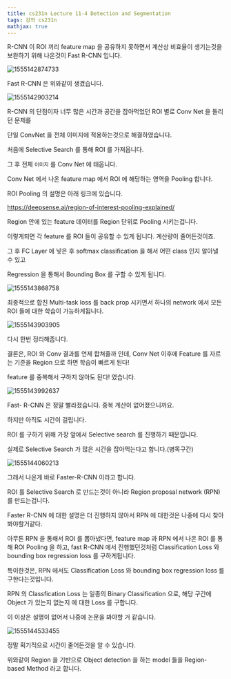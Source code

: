 ```yaml
---
title: cs231n Lecture 11-4 Detection and Segmentation
tags: 강의 cs231n
mathjax: true
---
```





R-CNN 이 ROI 끼리 feature map 을 공유하지 못하면서 계산상 비효율이 생기는것을 보완하기 위해 나온것이 Fast R-CNN 입니다.

![1555142874733](https://strutive07.github.io/assets/images/til_images/images/1555142874733.png)

Fast R-CNN 은 위와같이 생겼습니다.



![1555142903214](https://strutive07.github.io/assets/images/til_images/images/1555142903214.png)

R-CNN 의 단점이자 너무 많은 시간과 공간을 잡아먹었던 ROI 별로 Conv Net 을 돌리던 문제를

단일 ConvNet 을 전체 이미지에 적용하는것으로 해결하였습니다.

처음에 Selective Search 를 통해 ROI 를 가져옵니다.

그 후 전체 `이미지` 를 Conv Net 에 태웁니다.

Conv Net 에서 나온 feature map 에서 ROI 에 해당하는 영역을 Pooling 합니다.

ROI Pooling 의 설명은 아래 링크에 있습니다.

<https://deepsense.ai/region-of-interest-pooling-explained/>

Region 안에 있는 feature 데이터를 Region 단위로 Pooling 시키는겁니다.

이렇게되면 각 feature 를 ROI 들이 공유할 수 있게 됩니다. 계산량이 줄어든것이죠.



그 후 FC Layer 에 넣은 후 softmax classification 을 해서 어떤 class 인지 알아낼 수 있고

Regression 을 통해서 Bounding Box 를 구할 수 있게 됩니다.





![1555143868758](https://strutive07.github.io/assets/images/til_images/images/1555143868758.png)

최종적으로 합친 Multi-task loss 를 back prop 시키면서 하나의 network 에서 모든 ROI 들에 대한 학습이 가능하게됩니다.



![1555143903905](https://strutive07.github.io/assets/images/til_images/images/1555143903905.png)

다시 한번 정리해줍니다.

결론은, ROI 와 Conv 결과를 언제 합쳐줄까 인데, Conv Net 이후에 Feature 를 자르는 기준을 Region 으로 하면 학습이 빠르게 된다! 

feature 를 중복해서 구하지 않아도 된다! 였습니다.



![1555143992637](https://strutive07.github.io/assets/images/til_images/images/1555143992637.png)

Fast- R-CNN 은 정말 빨라졌습니다. 중복 계산이 없어졌으니까요.

하지만 아직도 시간이 걸립니다. 

ROI 를 구하기 위해 가장 앞에서 Selective search 를 진행하기 때문입니다.

실제로 Selective Search 가 많은 시간을 잡아먹는다고 합니다.(병목구간)



![1555144060213](https://strutive07.github.io/assets/images/til_images/images/1555144060213.png)



그래서 나온게 바로 Faster-R-CNN 이라고 합니다.

ROI 를 Selective Search 로 만드는것이 아니라 Region proposal network (RPN)를 만드는겁니다.

Faster R-CNN 에 대한 설명은 더 진행하지 않아서  RPN 에 대한것은 나중에 다시 찾아봐야할거같다.



아무튼 RPN 을 통해서 ROI 를 뽑아냈다면, feature map 과 RPN 에서 나온 ROI 를 통해 ROI Pooling 을 하고, fast R-CNN 에서 진행했던것처럼 Classification Loss 와 bounding box regression loss 를 구하게됩니다.

특이한것은, RPN 에서도 Classification Loss 와 bounding box regression loss 를 구한다는것입니다.

RPN 의 Classfication Loss 는 일종의 Binary Classification 으로, 해당 구간에 Object 가 있는지 없는지 에 대한 Loss 를 구합니다.

이 이상은 설명이 없어서 나중에 논문을 봐야할 거 같습니다.



![1555144533455](https://strutive07.github.io/assets/images/til_images/images/1555144533455.png)

정말 획기적으로 시간이 줄어든것을 알 수 있습니다.

위와같이 Region 을 기반으로 Object detection 을 하는 model 들을 Region-based Method 라고 합니다.

